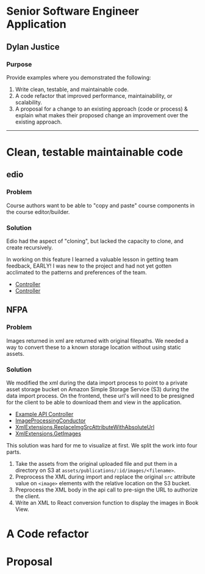 # Senior Software Engineer Application
## Dylan Justice

### Purpose
Provide examples where you demonstrated the following:
1. Write clean, testable, and maintainable code.
2. A code refactor that improved performance, maintainability, or scalability.
3. A proposal for a change to an existing approach (code or process) & explain what makes their proposed change an improvement over the existing approach.

---

# Clean, testable maintainable code
## edio

### Problem
Course authors want to be able to "copy and paste" course components in the course editor/builder.

### Solution
Edio had the aspect of "cloning", but lacked the capacity to clone, and create recursively.

In working on this feature I learned a valuable lesson in getting team feedback, EARLY! I was new to the project and had not yet gotten acclimated to the patterns and preferences of the team.

* [Controller](./ContentAreaVersionDraftComponentPasteController.cs)
* [Controller](./ContentAreaVersionDraftComponentPasteConductor.cs)

## NFPA

### Problem
Images returned in xml are returned with original filepaths. We needed a way to convert these to a known storage location without using static assets.

### Solution
We modified the xml during the data import process to point to a private asset storage bucket on Amazon Simple Storage Service (S3) during the data import process. On the frontend, these url's will need to be presigned for the client to be able to download them and view in the application.
* [Example API Controller](./nfpa/SectionsController.cs)
* [ImageProcessingConductor](./nfpa/ImageProcessingConductor.cs)
* [XmlExtensions.ReplaceImgSrcAttributeWithAbsoluteUrl](./nfpa/XmlExtensions.cs)
* [XmlExtensions.GetImages](./nfpa/XmlExtensions.cs)

This solution was hard for me to visualize at first. We split the work into four parts.
1. Take the assets from the original uploaded file and put them in a directory on S3 at `assets/publications/:id/images/<filename>`.
2. Preprocess the XML during import and replace the original `src` attribute value on `<image>` elements with the relative location on the S3 bucket.
3. Preprocess the XML body in the api call to pre-sign the URL to authorize the client.
4. Write an XML to React conversion function to display the images in Book View.

# A Code refactor

# Proposal
